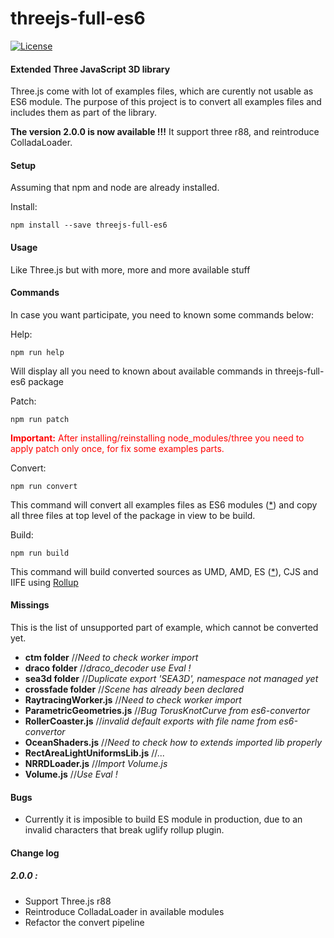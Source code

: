 threejs-full-es6
================

[![License][license-badge]][license-badge-url]

#### Extended Three JavaScript 3D library ####

Three.js come with lot of examples files, which are curently not usable as ES6 module. 
The purpose of this project is to convert all examples files and includes them as part 
of the library.

**The version 2.0.0 is now available !!!** It support three r88, and reintroduce ColladaLoader.

#### Setup ####

Assuming that npm and node are already installed.

Install:
````
npm install --save threejs-full-es6
````

#### Usage ####

Like Three.js but with more, more and more available stuff

#### Commands ####
In case you want participate, you need to known some commands below:

Help:
````
npm run help
````
Will display all you need to known about available commands in threejs-full-es6 package

Patch:
````
npm run patch
````
<span style="color:red">**Important:** After installing/reinstalling node_modules/three you need to apply patch only once, for fix some examples parts.</span>

Convert:
````
npm run convert
````
This command will convert all examples files as ES6 modules ([*](#miss)) and copy all three files at top level of the package in view to be build.

Build:<br>
````
npm run build
````
This command will build converted sources as UMD, AMD, ES ([*](#bug)), CJS and IIFE using [Rollup](https://rollupjs.org/)

#### <a id="miss"></a>Missings ####

This is the list of unsupported part of example, which cannot be converted yet.
* **ctm folder** //*Need to check worker import*
* **draco folder** //*draco_decoder use Eval !*
* **sea3d folder** //*Duplicate export 'SEA3D', namespace not managed yet*
* **crossfade folder** //*Scene has already been declared*
* **RaytracingWorker.js** //*Need to check worker import*
* **ParametricGeometries.js** //*Bug TorusKnotCurve from es6-convertor*
* **RollerCoaster.js** //*invalid default exports with file name from es6-convertor*
* **OceanShaders.js** //*Need to check how to extends imported lib properly*
* **RectAreaLightUniformsLib.js** //*...*
* **NRRDLoader.js** //*Import Volume.js*
* **Volume.js** //*Use Eval !*

#### <a id="bug"></a>Bugs ####
- Currently it is imposible to build ES module in production, due to an invalid characters that break uglify rollup plugin.


#### Change log ####

##### 2.0.0 :

* Support Three.js r88
* Reintroduce ColladaLoader in available modules
* Refactor the convert pipeline

[license-badge]: https://img.shields.io/npm/l/three.svg
[license-badge-url]: ./LICENSE.md